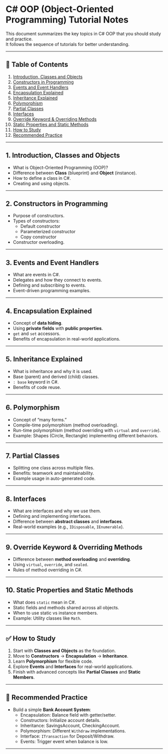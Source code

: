 # C# OOP (Object-Oriented Programming) Tutorial Notes

This document summarizes the key topics in C# OOP that you should study and practice.  
It follows the sequence of tutorials for better understanding.

---

## 📑 Table of Contents
1. [Introduction, Classes and Objects](#1-introduction-classes-and-objects)
2. [Constructors in Programming](#2-constructors-in-programming)
3. [Events and Event Handlers](#3-events-and-event-handlers)
4. [Encapsulation Explained](#4-encapsulation-explained)
5. [Inheritance Explained](#5-inheritance-explained)
6. [Polymorphism](#6-polymorphism)
7. [Partial Classes](#7-partial-classes)
8. [Interfaces](#8-interfaces)
9. [Override Keyword & Overriding Methods](#9-override-keyword--overriding-methods)
10. [Static Properties and Static Methods](#10-static-properties-and-static-methods)
11. [How to Study](#-how-to-study)
12. [Recommended Practice](#-recommended-practice)

---

## 1. Introduction, Classes and Objects
- What is Object-Oriented Programming (OOP)?
- Difference between **Class** (blueprint) and **Object** (instance).
- How to define a class in C#.
- Creating and using objects.

---

## 2. Constructors in Programming
- Purpose of constructors.
- Types of constructors:
  - Default constructor
  - Parameterized constructor
  - Copy constructor
- Constructor overloading.

---

## 3. Events and Event Handlers
- What are events in C#.
- Delegates and how they connect to events.
- Defining and subscribing to events.
- Event-driven programming examples.

---

## 4. Encapsulation Explained
- Concept of **data hiding**.
- Using **private fields** with **public properties**.
- `get` and `set` accessors.
- Benefits of encapsulation in real-world applications.

---

## 5. Inheritance Explained
- What is inheritance and why it is used.
- Base (parent) and derived (child) classes.
- `: base` keyword in C#.
- Benefits of code reuse.

---

## 6. Polymorphism
- Concept of “many forms.”
- Compile-time polymorphism (method overloading).
- Run-time polymorphism (method overriding with `virtual` and `override`).
- Example: Shapes (Circle, Rectangle) implementing different behaviors.

---

## 7. Partial Classes
- Splitting one class across multiple files.
- Benefits: teamwork and maintainability.
- Example usage in auto-generated code.

---

## 8. Interfaces
- What are interfaces and why we use them.
- Defining and implementing interfaces.
- Difference between **abstract classes** and **interfaces**.
- Real-world examples (e.g., `IDisposable`, `IEnumerable`).

---

## 9. Override Keyword & Overriding Methods
- Difference between **method overloading** and **overriding**.
- Using `virtual`, `override`, and `sealed`.
- Rules of method overriding in C#.

---

## 10. Static Properties and Static Methods
- What does `static` mean in C#.
- Static fields and methods shared across all objects.
- When to use static vs instance members.
- Example: Utility classes like `Math`.

---

## ✅ How to Study
1. Start with **Classes and Objects** as the foundation.  
2. Move to **Constructors** → **Encapsulation** → **Inheritance**.  
3. Learn **Polymorphism** for flexible code.  
4. Explore **Events** and **Interfaces** for real-world applications.  
5. Finish with advanced concepts like **Partial Classes** and **Static Members**.  

---

## 🚀 Recommended Practice
- Build a simple **Bank Account System**:
  - Encapsulation: Balance field with getter/setter.
  - Constructors: Initialize account details.
  - Inheritance: SavingsAccount, CheckingAccount.
  - Polymorphism: Different `Withdraw` implementations.
  - Interface: `ITransaction` for Deposit/Withdraw.
  - Events: Trigger event when balance is low.

---
